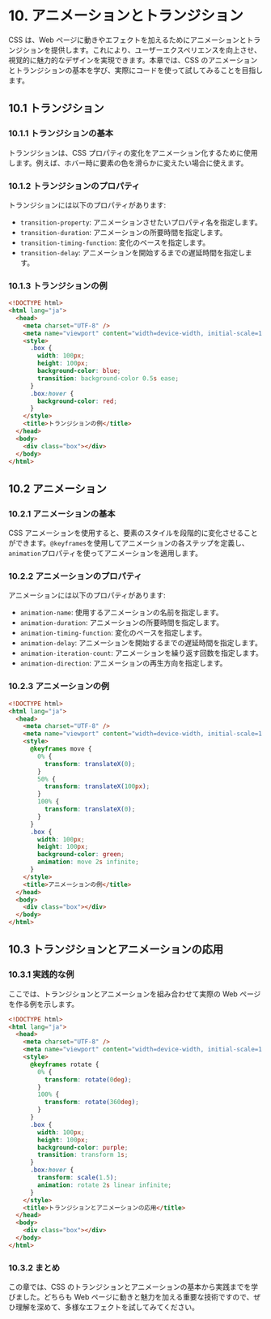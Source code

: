 # 10. アニメーションとトランジション

CSS は、Web ページに動きやエフェクトを加えるためにアニメーションとトランジションを提供します。これにより、ユーザーエクスペリエンスを向上させ、視覚的に魅力的なデザインを実現できます。本章では、CSS のアニメーションとトランジションの基本を学び、実際にコードを使って試してみることを目指します。

## 10.1 トランジション

### 10.1.1 トランジションの基本

トランジションは、CSS プロパティの変化をアニメーション化するために使用します。例えば、ホバー時に要素の色を滑らかに変えたい場合に使えます。

### 10.1.2 トランジションのプロパティ

トランジションには以下のプロパティがあります:

- `transition-property`: アニメーションさせたいプロパティ名を指定します。
- `transition-duration`: アニメーションの所要時間を指定します。
- `transition-timing-function`: 変化のペースを指定します。
- `transition-delay`: アニメーションを開始するまでの遅延時間を指定します。

### 10.1.3 トランジションの例

```html
<!DOCTYPE html>
<html lang="ja">
  <head>
    <meta charset="UTF-8" />
    <meta name="viewport" content="width=device-width, initial-scale=1.0" />
    <style>
      .box {
        width: 100px;
        height: 100px;
        background-color: blue;
        transition: background-color 0.5s ease;
      }
      .box:hover {
        background-color: red;
      }
    </style>
    <title>トランジションの例</title>
  </head>
  <body>
    <div class="box"></div>
  </body>
</html>
```

## 10.2 アニメーション

### 10.2.1 アニメーションの基本

CSS アニメーションを使用すると、要素のスタイルを段階的に変化させることができます。`@keyframes`を使用してアニメーションの各ステップを定義し、`animation`プロパティを使ってアニメーションを適用します。

### 10.2.2 アニメーションのプロパティ

アニメーションには以下のプロパティがあります:

- `animation-name`: 使用するアニメーションの名前を指定します。
- `animation-duration`: アニメーションの所要時間を指定します。
- `animation-timing-function`: 変化のペースを指定します。
- `animation-delay`: アニメーションを開始するまでの遅延時間を指定します。
- `animation-iteration-count`: アニメーションを繰り返す回数を指定します。
- `animation-direction`: アニメーションの再生方向を指定します。

### 10.2.3 アニメーションの例

```html
<!DOCTYPE html>
<html lang="ja">
  <head>
    <meta charset="UTF-8" />
    <meta name="viewport" content="width=device-width, initial-scale=1.0" />
    <style>
      @keyframes move {
        0% {
          transform: translateX(0);
        }
        50% {
          transform: translateX(100px);
        }
        100% {
          transform: translateX(0);
        }
      }
      .box {
        width: 100px;
        height: 100px;
        background-color: green;
        animation: move 2s infinite;
      }
    </style>
    <title>アニメーションの例</title>
  </head>
  <body>
    <div class="box"></div>
  </body>
</html>
```

## 10.3 トランジションとアニメーションの応用

### 10.3.1 実践的な例

ここでは、トランジションとアニメーションを組み合わせて実際の Web ページを作る例を示します。

```html
<!DOCTYPE html>
<html lang="ja">
  <head>
    <meta charset="UTF-8" />
    <meta name="viewport" content="width=device-width, initial-scale=1.0" />
    <style>
      @keyframes rotate {
        0% {
          transform: rotate(0deg);
        }
        100% {
          transform: rotate(360deg);
        }
      }
      .box {
        width: 100px;
        height: 100px;
        background-color: purple;
        transition: transform 1s;
      }
      .box:hover {
        transform: scale(1.5);
        animation: rotate 2s linear infinite;
      }
    </style>
    <title>トランジションとアニメーションの応用</title>
  </head>
  <body>
    <div class="box"></div>
  </body>
</html>
```

### 10.3.2 まとめ

この章では、CSS のトランジションとアニメーションの基本から実践までを学びました。どちらも Web ページに動きと魅力を加える重要な技術ですので、ぜひ理解を深めて、多様なエフェクトを試してみてください。
